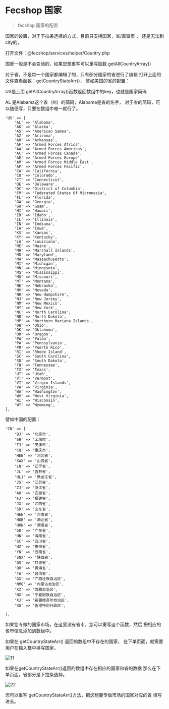 Fecshop 国家
===========

> fecshop 国家的配置

国家的设置，对于下拉条选择的方式，目前只支持国家，省/直辖市 ，
还是无法到city的，

打开文件：@fecshop/services/helper/Country.php

国家一般是不会变动的，如果您想重写可以重写函数
getAllCountryArray()

对于省，不是每一个国家都编辑了的，只有部分国家的省进行了编辑
打开上面的文件查看函数：getCountryStateArr()，
譬如美国的省的配置：

US是上面 getAllCountryArray()函数返回数组中的key，也就是国家简码

AL 是Alabama这个省（州）的简码，Alabama是省的名字，
对于省的简码，可以随便写，只要在数组中唯一就行了。

```
'US' => [
	'AL' => 'Alabama', 
	'AK' => 'Alaska', 
	'AS' => 'American Samoa',
	'AZ' => 'Arizona', 
	'AR' => 'Arkansas', 
	'AF' => 'Armed Forces Africa',
	'AA' => 'Armed Forces Americas', 
	'AC' => 'Armed Forces Canada',
	'AE' => 'Armed Forces Europe', 
	'AM' => 'Armed Forces Middle East',
	'AP' => 'Armed Forces Pacific', 
	'CA' => 'California', 
	'CO' => 'Colorado',
	'CT' => 'Connecticut', 
	'DE' => 'Delaware', 
	'DC' => 'District of Columbia',
	'FM' => 'Federated States Of Micronesia', 
	'FL' => 'Florida', 
	'GA' => 'Georgia',
	'GU' => 'Guam', 
	'HI' => 'Hawaii', 
	'ID' => 'Idaho', 
	'IL' => 'Illinois',
	'IN' => 'Indiana', 
	'IA' => 'Iowa', 
	'KS' => 'Kansas', 
	'KY' => 'Kentucky',
	'LA' => 'Louisiana', 
	'ME' => 'Maine', 
	'MH' => 'Marshall Islands',
	'MD' => 'Maryland', 
	'MA' => 'Massachusetts', 
	'MI' => 'Michigan',
	'MN' => 'Minnesota', 
	'MS' => 'Mississippi', 
	'MO' => 'Missouri',
	'MT' => 'Montana', 
	'NE' => 'Nebraska', 
	'NV' => 'Nevada',
	'NH' => 'New Hampshire', 
	'NJ' => 'New Jersey', 
	'NM' => 'New Mexico',
	'NY' => 'New York', 
	'NC' => 'North Carolina', 
	'ND' => 'North Dakota',
	'MP' => 'Northern Mariana Islands', 
	'OH' => 'Ohio', 
	'OK' => 'Oklahoma',
	'OR' => 'Oregon', 
	'PW' => 'Palau', 
	'PA' => 'Pennsylvania',
	'PR' => 'Puerto Rico', 
	'RI' => 'Rhode Island', 
	'SC' => 'South Carolina',
	'SD' => 'South Dakota', 
	'TN' => 'Tennessee', 
	'TX' => 'Texas',
	'UT' => 'Utah', 
	'VT' => 'Vermont', 
	'VI' => 'Virgin Islands',
	'VA' => 'Virginia', 
	'WA' => 'Washington', 
	'WV' => 'West Virginia',
	'WI' => 'Wisconsin', 
	'WY' => 'Wyoming',
],
```


譬如中国的配置：


```
'CN' => [
	'BJ' => '北京市',
	'SH' => '上海市',
	'TJ' => '天津市',
	'CQ' => '重庆市',
	'HEB' => '河北省',
	'SAX' => '山西省',
	'LN' => '辽宁省',
	'JL' => '吉林省',
	'HLJ' => '黑龙江省',
	'JS' => '江苏省',
	'ZJ' => '浙江省',
	'AH' => '安徽省',
	'FJ' => '福建省',
	'JX' => '江西省',
	'SD' => '山东省',
	'HEN' => '河南省',
	'HUB' => '湖北省',
	'HUN' => '湖南省',
	'GD' => '广东省',
	'HN' => '海南省',
	'SC' => '四川省',
	'HZ' => '贵州省',
	'YN' => '云南省',
	'SNX' => '陕西省',
	'GS' => '甘肃省',
	'QH' => '青海省',
	'TW' => '台湾省',
	'GX' => '广西壮族自治区',
	'NMG' => '内蒙古自治区',
	'XZ' => '西藏自治区',
	'NX' => '宁夏回族自治区',
	'XJ' => '新疆维吾尔自治区',
	'XG' => '香港特别行政区',
	
],
```


如果您专做的国家市场，在这里没有省市，您可以重写这个函数，然后
把相应的省市信息添加到数组中。


如果在 getCountryStateArr() 返回的数组中不存在的国家，
在下单页面，就需要用户在输入框中填写国家，

![11](images/d2.jpg)

如果在getCountryStateArr()返回的数组中存在相应的国家和省的数据
那么在下单页面，省部分是下拉条选择。

![22](images/d1.jpg)


您可以重写 getCountryStateArr()方法，把您想要专做市场的国家对应的省
填写进去。











